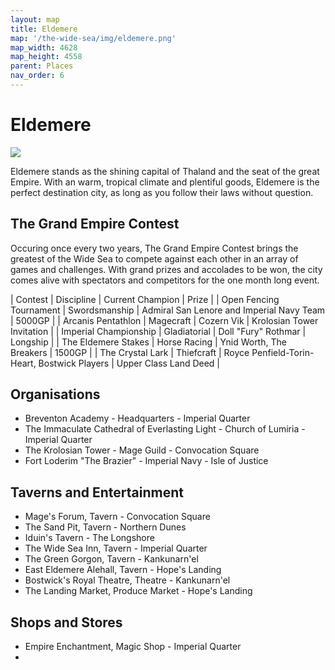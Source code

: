 ```yaml
---
layout: map
title: Eldemere
map: '/the-wide-sea/img/eldemere.png'
map_width: 4628
map_height: 4558
parent: Places
nav_order: 6
---
```


# Eldemere

![](/the-wide-sea/img/eldemere.jpg)

Eldemere stands as the shining capital of Thaland and the seat of the great Empire. With an warm, tropical climate and plentiful goods, Eldemere is the perfect destination city, as long as you follow their laws without question.

## The Grand Empire Contest

Occuring once every two years, The Grand Empire Contest brings the greatest of the Wide Sea to compete against each other in an array of games and challenges. With grand prizes and accolades to be won, the city comes alive with spectators and competitors for the one month long event.

| Contest | Discipline | Current Champion | Prize |
| Open Fencing Tournament | Swordsmanship | Admiral San Lenore and Imperial Navy Team | 5000GP |
| Arcanis Pentathlon | Magecraft | Cozern Vik | Krolosian Tower Invitation |
| Imperial Championship | Gladiatorial | Doll "Fury" Rothmar | Longship |
| The Eldemere Stakes | Horse Racing | Ynid Worth, The Breakers | 1500GP |
| The Crystal Lark | Thiefcraft | Royce Penfield-Torin-Heart, Bostwick Players | Upper Class Land Deed |

## Organisations

* Breventon Academy - Headquarters - Imperial Quarter
* The Immaculate Cathedral of Everlasting Light - Church of Lumiria - Imperial Quarter
* The Krolosian Tower - Mage Guild - Convocation Square
* Fort Loderim "The Brazier" - Imperial Navy - Isle of Justice

## Taverns and Entertainment

* Mage's Forum, Tavern - Convocation Square
* The Sand Pit, Tavern - Northern Dunes
* Iduin's Tavern - The Longshore
* The Wide Sea Inn, Tavern - Imperial Quarter
* The Green Gorgon, Tavern - Kankunarn'el
* East Eldemere Alehall, Tavern - Hope's Landing
* Bostwick's Royal Theatre, Theatre - Kankunarn'el
* The Landing Market, Produce Market - Hope's Landing

## Shops and Stores

* Empire Enchantment, Magic Shop - Imperial Quarter
* 